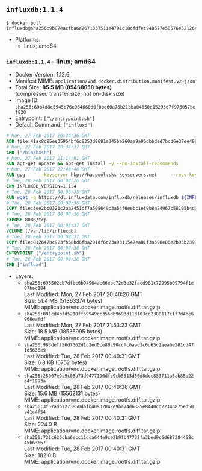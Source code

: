 ## `influxdb:1.1.4`

```console
$ docker pull influxdb@sha256:9b87eacfba6a2671337511e4791c18cfdfec948577e58576e32126a7f2496ce3
```

-	Platforms:
	-	linux; amd64

### `influxdb:1.1.4` - linux; amd64

-	Docker Version: 1.12.6
-	Manifest MIME: `application/vnd.docker.distribution.manifest.v2+json`
-	Total Size: **85.5 MB (85468658 bytes)**  
	(compressed transfer size, not on-disk size)
-	Image ID: `sha256:69b4d8c5945d76e964660d0f0be60a76b21bba04650d15293d7f976057bef820`
-	Entrypoint: `["\/entrypoint.sh"]`
-	Default Command: `["influxd"]`

```dockerfile
# Mon, 27 Feb 2017 20:34:36 GMT
ADD file:41ac8d85ee35954bf6c8353d9681a045ba260aa9a96dbbded7bcd6e37ee49bea in / 
# Mon, 27 Feb 2017 20:34:37 GMT
CMD ["/bin/bash"]
# Mon, 27 Feb 2017 21:14:01 GMT
RUN apt-get update && apt-get install -y --no-install-recommends 		ca-certificates 		curl 		wget 	&& rm -rf /var/lib/apt/lists/*
# Mon, 27 Feb 2017 22:48:46 GMT
RUN gpg     --keyserver hkp://ha.pool.sks-keyservers.net     --recv-keys 05CE15085FC09D18E99EFB22684A14CF2582E0C5
# Tue, 28 Feb 2017 00:08:26 GMT
ENV INFLUXDB_VERSION=1.1.4
# Tue, 28 Feb 2017 00:08:35 GMT
RUN wget -q https://dl.influxdata.com/influxdb/releases/influxdb_${INFLUXDB_VERSION}_amd64.deb.asc &&     wget -q https://dl.influxdata.com/influxdb/releases/influxdb_${INFLUXDB_VERSION}_amd64.deb &&     gpg --batch --verify influxdb_${INFLUXDB_VERSION}_amd64.deb.asc influxdb_${INFLUXDB_VERSION}_amd64.deb &&     dpkg -i influxdb_${INFLUXDB_VERSION}_amd64.deb &&     rm -f influxdb_${INFLUXDB_VERSION}_amd64.deb*
# Tue, 28 Feb 2017 00:08:36 GMT
COPY file:3ee2bc0321c2aa2451df7a508649c3a54f0eebc1ef9b8a24967c58105b4d3160 in /etc/influxdb/influxdb.conf 
# Tue, 28 Feb 2017 00:08:36 GMT
EXPOSE 8086/tcp
# Tue, 28 Feb 2017 00:08:37 GMT
VOLUME [/var/lib/influxdb]
# Tue, 28 Feb 2017 00:08:37 GMT
COPY file:812647bc923fb58bd6fba201df6d23a9311547ea81f3a598e86e2b93b2399169 in /entrypoint.sh 
# Tue, 28 Feb 2017 00:08:38 GMT
ENTRYPOINT ["/entrypoint.sh"]
# Tue, 28 Feb 2017 00:08:38 GMT
CMD ["influxd"]
```

-	Layers:
	-	`sha256:693502eb7dfbc6b94964ae66ebc72d3e32facd981c72995b09794f1e87bac184`  
		Last Modified: Mon, 27 Feb 2017 20:40:26 GMT  
		Size: 51.4 MB (51363374 bytes)  
		MIME: application/vnd.docker.image.rootfs.diff.tar.gzip
	-	`sha256:081cd4bfd5210ff69949cc356db9693d11d103cd2380117cff7d4be6966eafdf`  
		Last Modified: Mon, 27 Feb 2017 21:53:23 GMT  
		Size: 18.5 MB (18535995 bytes)  
		MIME: application/vnd.docker.image.rootfs.diff.tar.gzip
	-	`sha256:983deff56d7362d1c2ed0ce80c90ccfc6aad3c6d65c2aeabe201cd471d5636e9`  
		Last Modified: Tue, 28 Feb 2017 00:40:31 GMT  
		Size: 6.8 KB (6752 bytes)  
		MIME: application/vnd.docker.image.rootfs.diff.tar.gzip
	-	`sha256:28007e9c9c08b73d9477196dfc9cb5513d56d8dcc833711a5ab85a22a4f1993a`  
		Last Modified: Tue, 28 Feb 2017 00:40:36 GMT  
		Size: 15.6 MB (15562131 bytes)  
		MIME: application/vnd.docker.image.rootfs.diff.tar.gzip
	-	`sha256:3f57adb7273850dafb40932042e9ba74d6385e8440cd22346875ed58a41c4f54`  
		Last Modified: Tue, 28 Feb 2017 00:40:31 GMT  
		Size: 224.0 B  
		MIME: application/vnd.docker.image.rootfs.diff.tar.gzip
	-	`sha256:731c626cba6ecc11dca644e9ce2b9fb47732fa3bed9c6d687284458c45b63667`  
		Last Modified: Tue, 28 Feb 2017 00:40:31 GMT  
		Size: 182.0 B  
		MIME: application/vnd.docker.image.rootfs.diff.tar.gzip
